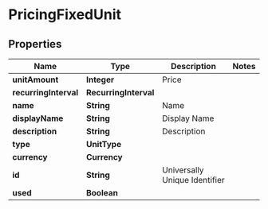 

# PricingFixedUnit


## Properties

| Name | Type | Description | Notes |
|------------ | ------------- | ------------- | -------------|
|**unitAmount** | **Integer** | Price |  |
|**recurringInterval** | **RecurringInterval** |  |  |
|**name** | **String** | Name |  |
|**displayName** | **String** | Display Name |  |
|**description** | **String** | Description |  |
|**type** | **UnitType** |  |  |
|**currency** | **Currency** |  |  |
|**id** | **String** | Universally Unique Identifier |  |
|**used** | **Boolean** |  |  |



